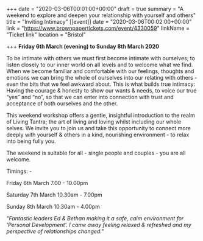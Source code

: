 +++
date = "2020-03-06T00:01:00+00:00"
draft = true
summary = "A weekend to explore and deepen your relationship with yourself and others"
title = "Inviting Intimacy"
[[event]]
date = "2020-03-06T00:02:00+00:00"
link = "https://www.brownpapertickets.com/event/4330059"
linkName = "Ticket link"
location = "Bristol"

+++
**Friday 6th March (evening) to Sunday 8th March 2020**

To be intimate with others we must first become intimate with ourselves; to listen closely to our inner world on all levels and to welcome what we find. When we become familiar and comfortable with our feelings, thoughts and emotions we can bring the whole of ourselves into our relating with others - even the bits that we feel awkward about. This is what builds true intimacy: Having the courage & honesty to show our wants & needs, to voice our true “yes” and “no”, so that we can enter into connection with trust and acceptance of both ourselves and the other.

This weekend workshop offers a gentle, insightful introduction to the realm of Living Tantra; the art of living and loving whilst including our whole selves. We invite you to join us and take this opportunity to connect more deeply with yourself & others in a kind, nourishing environment - to relax into being fully you.

The weekend is suitable for all - single people and couples - you are all welcome.

Timings: -

Friday 6th March 7.00 - 10.00pm

Saturday 7th March  10.30am - 7.00pm

Sunday 8th March 10.30am - 4.00pm

_"Fantastic leaders Ed & Bethan making it a safe, calm environment for 'Personal Development'. I came away feeling relaxed & refreshed and my perspective of relationships changed."_